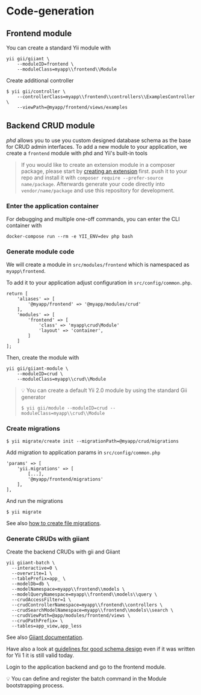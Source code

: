 Code-generation
===============

Frontend module
---------------

You can create a standard Yii module with

    yii gii/giiant \
        --moduleID=frontend \
        --moduleClass=myapp\\frontend\\Module
                
Create additional controller

    $ yii gii/controller \
        --controllerClass=myapp\\frontend\\controllers\\ExamplesController \
        --viewPath=@myapp/frontend/views/examples
   

Backend CRUD module
-------------------

*phd* allows you to use you custom designed database schema as the base for CRUD admin interfaces.
To add a new module to your application, we create a `frontend` module with phd and Yii's built-in tools

> If you would like to create an extension module in a composer package, please start by 
> [creating an extension](44-extension-development.md) first.
> push it to your repo and install it with `composer require --prefer-source name/package`. 
> Afterwards generate your code directly into `vendor/name/package` and use this repository for development.


### Enter the application container

For debugging and multiple one-off commands, you can enter the CLI container with

    docker-compose run --rm -e YII_ENV=dev php bash


### Generate module code

We will create a module in `src/modules/frontend` which is namespaced as `myapp\frontend`.

To add it to your application adjust configuration in `src/config/common.php`.

    return [
        'aliases' => [
            '@myapp/frontend' => '@myapp/modules/crud'
        ],
        'modules' => [
            'frontend' => [
                'class' => 'myapp\crud\Module'
                'layout' => 'container',
            ]
        ]
    ];

Then, create the module with

    yii gii/giiant-module \
        --moduleID=crud \
        --moduleClass=myapp\\crud\\Module

> :bulb: You can create a default Yii 2.0 module by using the standard Gii generator    
>    
>     $ yii gii/module --moduleID=crud --moduleClass=myapp\\crud\\Module



### Create migrations

	$ yii migrate/create init --migrationPath=@myapp/crud/migrations

Add migration to application params in `src/config/common.php`

    'params' => [
        'yii.migrations' => [
            [...],
            '@myapp/frontend/migrations'
        ],
    ],

And run the migrations
    
    $ yii migrate

See also [how to create file migrations](database-migrations-from-file.md).



### Generate CRUDs with giiant 

Create the backend CRUDs with gii and Giiant

    yii giiant-batch \
      --interactive=0 \
      --overwrite=1 \
      --tablePrefix=app_ \
      --modelDb=db \
      --modelNamespace=myapp\\frontend\\models \
      --modelQueryNamespace=myapp\\frontend\\models\\query \
      --crudAccessFilter=1 \
      --crudControllerNamespace=myapp\\frontend\\controllers \
      --crudSearchModelNamespace=myapp\\frontend\\models\\search \
      --crudViewPath=@app/modules/frontend/views \
      --crudPathPrefix= \
      --tables=app_view,app_less

See also [Giiant documentation](https://github.com/schmunk42/yii2-giiant/blob/master/README.md).

Have also a look at [guidelines for good schema design](http://www.yiiframework.com/wiki/227/guidelines-for-good-schema-design/)
even if it was written for Yii 1 it is still valid today. 

Login to the application backend and go to the frontend module.

:bulb: You can define and register the batch command in the Module bootstrapping process.
